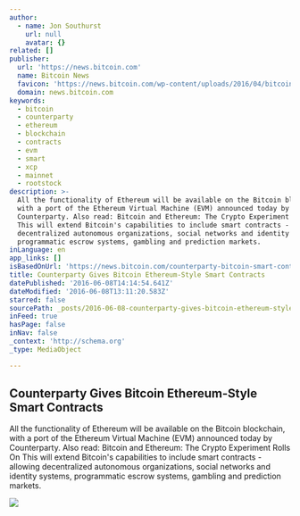 ```yaml
---
author:
  - name: Jon Southurst
    url: null
    avatar: {}
related: []
publisher:
  url: 'https://news.bitcoin.com'
  name: Bitcoin News
  favicon: 'https://news.bitcoin.com/wp-content/uploads/2016/04/bitcoin_fav.png'
  domain: news.bitcoin.com
keywords:
  - bitcoin
  - counterparty
  - ethereum
  - blockchain
  - contracts
  - evm
  - smart
  - xcp
  - mainnet
  - rootstock
description: >-
  All the functionality of Ethereum will be available on the Bitcoin blockchain,
  with a port of the Ethereum Virtual Machine (EVM) announced today by
  Counterparty. Also read: Bitcoin and Ethereum: The Crypto Experiment Rolls On
  This will extend Bitcoin's capabilities to include smart contracts - allowing
  decentralized autonomous organizations, social networks and identity systems,
  programmatic escrow systems, gambling and prediction markets.
inLanguage: en
app_links: []
isBasedOnUrl: 'https://news.bitcoin.com/counterparty-bitcoin-smart-contracts/'
title: Counterparty Gives Bitcoin Ethereum-Style Smart Contracts
datePublished: '2016-06-08T14:14:54.641Z'
dateModified: '2016-06-08T13:11:20.583Z'
starred: false
sourcePath: _posts/2016-06-08-counterparty-gives-bitcoin-ethereum-style-smart-contracts.md
inFeed: true
hasPage: false
inNav: false
_context: 'http://schema.org'
_type: MediaObject

---
```

<article style=""><h1>Counterparty Gives Bitcoin Ethereum-Style Smart Contracts</h1><p>All the functionality of Ethereum will be available on the Bitcoin blockchain, with a port of the Ethereum Virtual Machine (EVM) announced today by Counterparty. Also read: Bitcoin and Ethereum: The Crypto Experiment Rolls On This will extend Bitcoin's capabilities to include smart contracts - allowing decentralized autonomous organizations, social networks and identity systems, programmatic escrow systems, gambling and prediction markets.</p><img src="https://news.bitcoin.com/wp-content/uploads/2016/06/smart-contract.png" /></article>